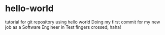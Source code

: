 # hello-world
tutorial for git repository using hello world
Doing my first commit for my new job as a Software Engineer in Test
fingers crossed, haha!
